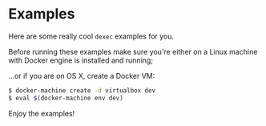 # Examples

Here are some really cool `dexec` examples for you.

Before running these examples make sure you're either on a
Linux machine with Docker engine is installed and running;

...or if you are on OS X, create a Docker VM:

```sh
$ docker-machine create -d virtualbox dev
$ eval $(docker-machine env dev)
```

Enjoy the examples!
